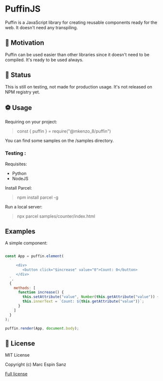 # PuffinJS

Puffin is a JavaScript library for creating reusable components ready for the web. It doesn't need any transpiling.

## 🤔 Motivation

Puffin can be used easier than other libraries since it doesn't need to be compiled. It's ready to be used always.

## 🔬 Status

This is still on testing, not made for production usage.
It's not released on NPM registry yet.

## ⚽ Usage

Requiring on your project:
> const { puffin } = require("@mkenzo_8/puffin")

You can find some samples on the /samples directory.

### Testing :

Requisites:

* Python
* NodeJS

Install Parcel:
> npm install parcel -g

Run a local server:
> npx parcel  samples/counter/index.html

## Examples

A simple component:

```javascript

const App = puffin.element(
  `
     <div>
        <button click="$increase" value="0">Count: 0</button>
     </div>
  `,
  {
    methods: [
      function increase() {
        this.setAttribute("value", Number(this.getAttribute("value")) + 1);
        this.innerText = `Count: ${this.getAttribute("value")}`;
      }
    ]
  }
);

puffin.render(App, document.body);
```

## 📜 License

MIT License

Copyright (c) Marc Espin Sanz

[Full license](LICENSE.md)
